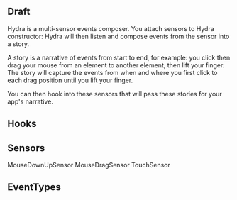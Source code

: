 ## Draft

Hydra is a multi-sensor events composer.
You attach sensors to Hydra constructor:
Hydra will then listen and compose events from the sensor into a story.

A story is a narrative of events from start to end, for example: you click then drag your mouse from an element to another element, then lift your finger. The story will capture the events from when and where you first click to each drag position until you lift your finger.

You can then hook into these sensors that will pass these stories for your app's narrative.

## Hooks

## Sensors

MouseDownUpSensor
MouseDragSensor
TouchSensor

## EventTypes